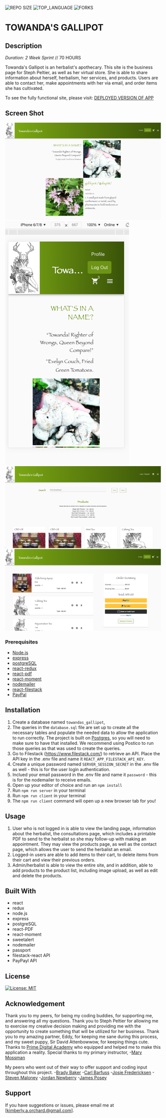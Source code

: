![REPO SIZE](https://img.shields.io/github/repo-size/korchard/towandas-gallipot.svg?style=flat-square)
![TOP_LANGUAGE](https://img.shields.io/github/languages/top/korchard/towandas-gallipot.svg?style=flat-square)
![FORKS](https://img.shields.io/github/forks/korchard/towandas-gallipot.svg?style=social)

# TOWANDA'S GALLIPOT

## Description

_Duration: 2 Week Sprint_ // 70 HOURS

Towanda's Gallipot is an herbalist's apothecary. This site is the business page for Steph Peltier, as well as her virtual store. She is able to share information about herself, herbalism, her services, and products. Users are able to contact her, make appointments with her via email, and order items she has cultivated. 

To see the fully functional site, please visit: [DEPLOYED VERSION OF APP](www.heroku.com)

## Screen Shot

![towanda's_gallipot](./public/image/ss1.png)
![towanda's_gallipot](./public/image/ss2.png)
![towanda's_gallipot](./public/image/ss3.png)
![towanda's_gallipot](./public/image/ss4.png)

### Prerequisites

- [Node.js](https://nodejs.org/en/)
- [express](https://expressjs.com/)
- [postgreSQL](https://www.postgresql.org/download/)
- [react-redux](https://redux.js.org/introduction/installation)
- [react-pdf](https://www.npmjs.com/package/react-pdf)
- [react-moment](https://www.npmjs.com/package/react-moment)
- [nodemailer](https://www.npmjs.com/package/nodemailer)
- [react-filestack](https://www.npmjs.com/package/filestack-react)
- [PayPal](https://developer.paypal.com/docs/api/overview/)

## Installation 

1. Create a database named `towandas_gallipot`,
2. The queries in the `database.sql` file are set up to create all the necessary tables and populate the needed data to allow the application to run correctly. The project is built on [Postgres](https://www.postgresql.org/download/), so you will need to make sure to have that installed. We recommend using Postico to run those queries as that was used to create the queries.
3. Go to Filestack (https://www.filestack.com/) to retrieve an API. Place the API key in the .env file and name it `REACT_APP_FILESTACK_API_KEY`.
4. Create a unique password named `SERVER_SESSION_SECRET` in the .env file as well - this is for the user login authentication.
5. Inclued your email password in the .env file and name it `password` - this is for the nodemailer to receive emails.
6. Open up your editor of choice and run an `npm install`
7. Run `npm run server` in your terminal
5. Run `npm run client` in your terminal
6. The `npm run client` command will open up a new browser tab for you!

## Usage

1. User who is not logged in is able to view the landing page, information about the herbalist, the consultations page, which includes a printable PDF to send to the herbalist so she may follow-up with making an appointment. They may view the products page, as well as the contact page, which allows the user to send the herbalist an email.
2. Logged-in users are able to add items to their cart, to delete items from their cart and view their previous orders.
3. Admin/herbalist is able to view the entire site, and in addition, able to add products to the product list, including image upload, as well as edit and delete the products. 

## Built With

- react
- redux
- node.js
- express
- postgreSQL
- react-PDF
- react-moment
- sweetalert
- nodemailer
- passport
- filestack-react API
- PayPayl API

## License
[![License: MIT](https://img.shields.io/badge/License-MIT-yellow.svg)](https://opensource.org/licenses/MIT)

## Acknowledgement
Thank you to my peers, for being my coding buddies, for supporting me, and answering all my questions. Thank you to Steph Peltier for allowing me to exercise my creative decision making and providing me with the opportunity to create something that will be utilized for her business. Thank you to my amazing partner, Eddy, for keeping me sane during this process, and my sweet puppy, Sir David Attenbowwow, for keeping things cute. Thanks to [Prime Digital Academy](www.primeacademy.io) who equipped and helped me to make this application a reality. Special thanks to my primary instructor, 
-[Mary Mossman](https://github.com/mbMosman)

My peers who went out of their way to offer support and coding input throughout this project.
-[Brady Baker](https://github.com/bradybaker)
-[Carl Barfuss](https://github.com/carlbarfuss)
-[Josie Fredericksen](https://github.com/freder48)
-[Steven Maloney](https://github.com/sdeda1us)
-[Jordan Newberry](https://github.com/jordanNewberry21)
-[James Posey](https://github.com/jposeyjr)

## Support
If you have suggestions or issues, please email me at [kimberly.a.orchard.@gmail.com].